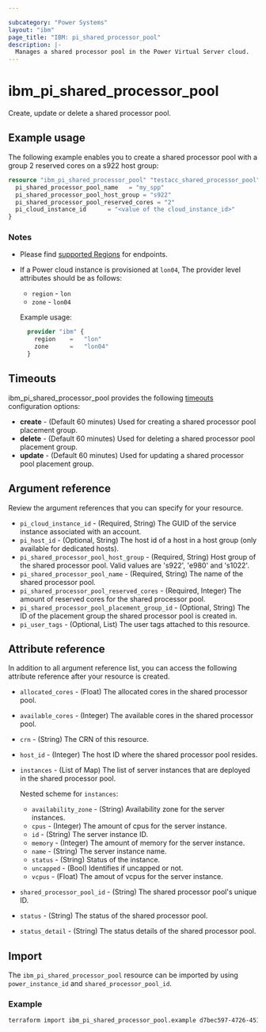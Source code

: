 ```yaml
---

subcategory: "Power Systems"
layout: "ibm"
page_title: "IBM: pi_shared_processor_pool"
description: |-
  Manages a shared processor pool in the Power Virtual Server cloud.
---
```


# ibm_pi_shared_processor_pool

Create, update or delete a shared processor pool.

## Example usage

The following example enables you to create a shared processor pool with a group 2 reserved cores on a s922 host group:

```terraform
resource "ibm_pi_shared_processor_pool" "testacc_shared_processor_pool" {
  pi_shared_processor_pool_name   = "my_spp"
  pi_shared_processor_pool_host_group = "s922"
  pi_shared_processor_pool_reserved_cores = "2"
  pi_cloud_instance_id      = "<value of the cloud_instance_id>"
}
```

### Notes

* Please find [supported Regions](https://cloud.ibm.com/apidocs/power-cloud#endpoint) for endpoints.
* If a Power cloud instance is provisioned at `lon04`, The provider level attributes should be as follows:
  * `region` - `lon`
  * `zone` - `lon04`
  
  Example usage:

  ```terraform
    provider "ibm" {
      region    =   "lon"
      zone      =   "lon04"
    }
  ```

## Timeouts

ibm_pi_shared_processor_pool provides the following [timeouts](https://www.terraform.io/docs/language/resources/syntax.html) configuration options:

* **create** - (Default 60 minutes) Used for creating a shared processor pool placement group.
* **delete** - (Default 60 minutes) Used for deleting a shared processor pool placement group.
* **update** - (Default 60 minutes) Used for updating a shared processor pool placement group.

## Argument reference

Review the argument references that you can specify for your resource.

* `pi_cloud_instance_id` - (Required, String) The GUID of the service instance associated with an account.
* `pi_host_id` - (Optional, String) The host id of a host in a host group (only available for dedicated hosts).
* `pi_shared_processor_pool_host_group` - (Required, String) Host group of the shared processor pool. Valid values are 's922', 'e980' and 's1022'.
* `pi_shared_processor_pool_name` - (Required, String) The name of the shared processor pool.
* `pi_shared_processor_pool_reserved_cores` - (Required, Integer) The amount of reserved cores for the shared processor pool.
* `pi_shared_processor_pool_placement_group_id` - (Optional, String) The ID of the placement group the shared processor pool is created in.
* `pi_user_tags` - (Optional, List) The user tags attached to this resource.

## Attribute reference

 In addition to all argument reference list, you can access the following attribute reference after your resource is created.

* `allocated_cores` - (Float) The allocated cores in the shared processor pool.
* `available_cores` - (Integer) The available cores in the shared processor pool.
* `crn` - (String) The CRN of this resource.
* `host_id` - (Integer) The host ID where the shared processor pool resides.
* `instances` - (List of Map) The list of server instances that are deployed in the shared processor pool.
  
  Nested scheme for `instances`:
  * `availability_zone` - (String) Availability zone for the server instances.
  * `cpus` - (Integer) The amount of cpus for the server instance.
  * `id` - (String) The server instance ID.
  * `memory` - (Integer) The amount of memory for the server instance.
  * `name` - (String) The server instance name.
  * `status` - (String) Status of the instance.
  * `uncapped` - (Bool) Identifies if uncapped or not.
  * `vcpus` - (Float) The amout of vcpus for the server instance.
* `shared_processor_pool_id` - (String) The shared processor pool's unique ID.
* `status` - (String) The status of the shared processor pool.
* `status_detail` - (String) The status details of the shared processor pool.

## Import

The `ibm_pi_shared_processor_pool` resource can be imported by using `power_instance_id` and `shared_processor_pool_id`.

### Example

```bash
terraform import ibm_pi_shared_processor_pool.example d7bec597-4726-451f-8a63-e62e6f19c32c/b17a2b7f-77ab-491c-811e-495f8d4c8947
```

